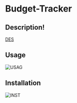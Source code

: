 # Budget-Tracker


## Description!
[DES](https://user-images.githubusercontent.com/100335717/187155384-2898f88a-c060-41b4-861a-8f3ca5e475d3.png)


## Usage
![USAG](https://user-images.githubusercontent.com/100335717/187155467-d19cd9fe-c3f3-4af6-b2c8-c384bbe4f0cf.png)


## Installation 
![INST](https://user-images.githubusercontent.com/100335717/187155527-34529350-e3c6-413d-ada5-458f2fb7747e.png)


